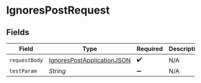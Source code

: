 # IgnoresPostRequest


## Fields

| Field                                                                               | Type                                                                                | Required                                                                            | Description                                                                         |
| ----------------------------------------------------------------------------------- | ----------------------------------------------------------------------------------- | ----------------------------------------------------------------------------------- | ----------------------------------------------------------------------------------- |
| `requestBody`                                                                       | [IgnoresPostApplicationJSON](../../models/operations/IgnoresPostApplicationJSON.md) | :heavy_check_mark:                                                                  | N/A                                                                                 |
| `testParam`                                                                         | *String*                                                                            | :heavy_minus_sign:                                                                  | N/A                                                                                 |